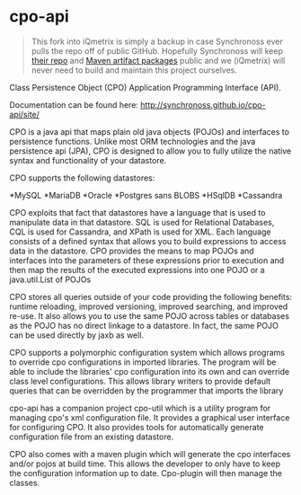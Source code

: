 cpo-api
=======

> This fork into iQmetrix is simply a backup in case Synchronoss ever pulls the repo off of public GitHub.
> Hopefully Synchronoss will keep [their repo](https://github.com/synchronoss/cpo-api) and [Maven artifact packages](https://mvnrepository.com/artifact/org.synchronoss.cpo) public and we (iQmetrix) will never need to build and maintain this project ourselves.

Class Persistence Object (CPO) Application Programming Interface (API).

Documentation can be found here: http://synchronoss.github.io/cpo-api/site/

CPO is a java api that maps plain old java objects (POJOs) and interfaces to persistence functions. 
Unlike most ORM technologies and the java persistence api (JPA), CPO is designed to allow you to fully utilize the native syntax and 
functionality of your datastore.

CPO supports the following datastores:

*MySQL
*MariaDB
*Oracle
*Postgres sans BLOBS
*HSqlDB
*Cassandra

CPO exploits that fact that datastores have a language that is used to manipulate data in that datastore. SQL is used for Relational Databases, 
CQL is used for Cassandra, and XPath is used for XML. Each language consists of a defined syntax that allows you to build expressions to access 
data in the datastore. CPO provides the means to map POJOs and interfaces into the parameters of these expressions prior to execution and then 
map the results of the executed expressions into one POJO or a java.util.List of POJOs

CPO stores all queries outside of your code providing the following benefits: runtime reloading, improved versioning, improved searching, 
and improved re-use. It also allows you to use the same POJO across tables or databases as the POJO has no direct linkage to a datastore. 
In fact, the same POJO can be used directly by jaxb as well.

CPO supports a polymorphic configuration system which allows programs to override cpo configurations in imported libraries. 
The program will be able to include the libraries' cpo configuration into its own and can override class level configurations. 
This allows library writers to provide default queries that can be overridden by the programmer that imports the library

cpo-api has a companion project cpo-util which is a utility program for managing cpo's xml configuration file. 
It provides a graphical user interface for configuring CPO. It also provides tools for automatically generate configuration file from an existing datastore. 

CPO also comes with a maven plugin which will generate the cpo interfaces and/or pojos at build time. This allows the developer 
to only have to keep the configuration information up to date. Cpo-plugin will then manage the classes.

